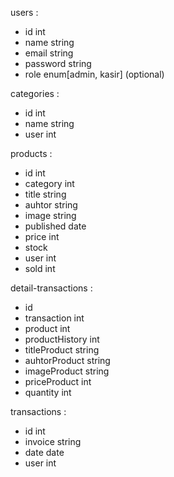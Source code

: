 users :

- id int
- name string
- email string
- password string
- role enum[admin, kasir] (optional)

categories :

- id int
- name string
- user int

products :

- id int
- category int
- title string
- auhtor string
- image string
- published date
- price int
- stock
- user int
- sold int

detail-transactions :

- id
- transaction int
- product int
- productHistory int
- titleProduct string
- auhtorProduct string
- imageProduct string
- priceProduct int
- quantity int

transactions :

- id int
- invoice string
- date date
- user int
